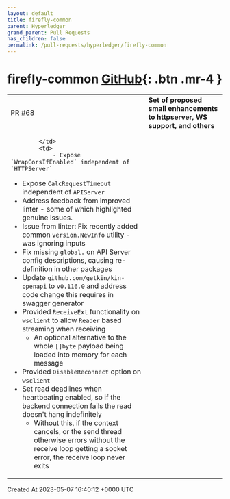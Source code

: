 ```yaml
---
layout: default
title: firefly-common
parent: Hyperledger
grand_parent: Pull Requests
has_children: false
permalink: /pull-requests/hyperledger/firefly-common
---
```


# firefly-common <span class="fs-3 right-align">[GitHub](https://github.com/hyperledger/firefly-common){: .btn .mr-4 }</span>


<div>
    <table>
        <tr>
            <td>
                PR <a href="https://github.com/hyperledger/firefly-common/pull/68" class=".btn">#68</a>
            </td>
            <td>
                <b>
                    Set of proposed small enhancements to httpserver, WS support, and others
                </b>
            </td>
        </tr>
        <tr>
            <td>
                
            </td>
            <td>
                - Expose `WrapCorsIfEnabled` independent of `HTTPServer`
- Expose `CalcRequestTimeout` independent of `APIServer`
- Address feedback from improved linter - some of which highlighted genuine issues.
- Issue from linter: Fix recently added common `version.NewInfo` utility - was ignoring inputs
- Fix missing `global.` on API Server config descriptions, causing re-definition in other packages
- Update `github.com/getkin/kin-openapi` to `v0.116.0` and address code change this requires in swagger generator
- Provided `ReceiveExt` functionality on `wsclient` to allow `Reader` based streaming when receiving
  - An optional alternative to the whole `[]byte` payload being loaded into memory for each message
- Provided `DisableReconnect` option on `wsclient`
- Set read deadlines when heartbeating enabled, so if the backend connection fails the read doesn't hang indefinitely
  - Without this, if the context cancels, or the send thread otherwise errors without the receive loop getting a socket error, the receive loop never exits
            </td>
        </tr>
    </table>
    <div class="right-align">
        Created At 2023-05-07 16:40:12 +0000 UTC
    </div>
</div>

